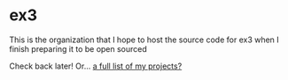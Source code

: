 # ex3
This is the organization that I hope to host the source code for ex3 when I finish preparing it to be open sourced


Check back later! Or... [a full list of my projects?](https://gist.github.com/exerinity/ef45ed5e38e24011fdba926914b25433)
